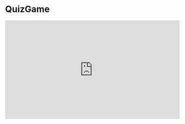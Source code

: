 # QuizGame
 
<iframe src="https://uploads.doupgrade.com/demo.mp4" width="560" height="315" frameborder="0" allowfullscreen></iframe>

